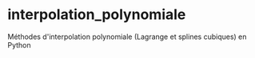# interpolation_polynomiale
Méthodes d'interpolation polynomiale (Lagrange et splines cubiques) en Python

